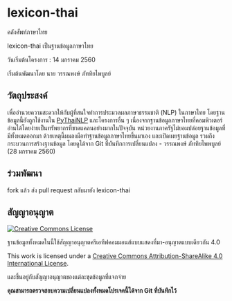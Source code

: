 # lexicon-thai

คลังศัพท์ภาษาไทย

lexicon-thai เป็นฐานข้อมูลภาษาไทย

วันเริ่มต้นโครงการ : 14 มกราคม 2560

เริ่มต้นพัฒนาโดย นาย วรรณพงษ์ ภัททิยไพบูลย์

## วัตถุประสงค์

เพื่ออำนวยความสะดวกให้กับผู้ที่สนใจทำการประมวลผลภาษาธรรมชาติ (NLP) ในภาษาไทย โดยฐานข้อมูลนี้ยังถูกใช้งานใน [PyThaiNLP](https://github.com/pythainlp/pythainlp) และโครงการอื่น ๆ เนื่องจากฐานข้อมูลภาษาไทยที่คอมพิวเตอร์อ่านได้โดยง่ายเป็นทรัพยากรที่ขาดแคลนอย่างมากในปัจจุบัน หน่วยงานภาครัฐไม่ยอมปล่อยฐานข้อมูลที่มีทั้งหมดออกมา ด้วยเหตุนี้ผมลงมือทำฐานข้อมูลภาษาไทยขึ้นมาเอง และเปิดเผยฐานข้อมูล รวมถึงกระบวนการสร้างฐานข้อมูล โดยดูได้จาก Git ที่บันทึกการเปลี่ยนแปลง - วรรณพงษ์ ภัททิยไพพบูลย์ (28 มกราคม 2560)

## ร่วมพัฒนา

fork แล้ว ส่ง pull request กลับมายัง lexicon-thai


## สัญญาอนุญาต

[![Creative Commons License](https://i.creativecommons.org/l/by-sa/4.0/88x31.png)](https://creativecommons.org/licenses/by-sa/4.0/)

ฐานข้อมูลทั้งหมดในนี้ใช้สัญญาอนุญาตครีเอทีฟคอมมอนส์แบบแสดงที่มา-อนุญาตแบบเดียวกัน 4.0

This work is licensed under a [Creative Commons Attribution-ShareAlike 4.0 International License](https://creativecommons.org/licenses/by-sa/4.0/).

และขึ้นอยู่กับสัญญาอนุญาตของแต่ละชุดข้อมูลที่แจกจ่าย

**คุณสามารถตรวจสอบความเปลี่ยนแปลงทั้งหมดโปรเจคนี้ได้จาก Git ที่บันทึกไว้**
